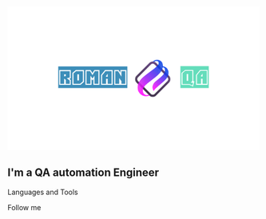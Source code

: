 ![Header](https://github.com/RomanQA89/RomanQA89/blob/main/assets/logoza.ru%20(2).png)

## I'm a QA automation Engineer

Languages and Tools

Follow me